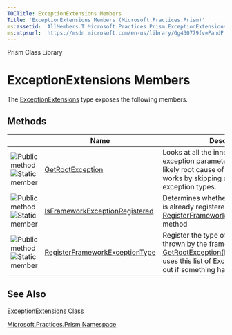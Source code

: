 ```yaml
---
TOCTitle: ExceptionExtensions Members
Title: 'ExceptionExtensions Members (Microsoft.Practices.Prism)'
ms:assetid: 'AllMembers.T:Microsoft.Practices.Prism.ExceptionExtensions'
ms:mtpsurl: 'https://msdn.microsoft.com/en-us/library/Gg430779(v=PandP.50)'
---
```


Prism Class Library

ExceptionExtensions Members
===========================

The [ExceptionExtensions](https://msdn.microsoft.com/t:microsoft.practices.prism.exceptionextensions) type exposes the following members.

Methods
-------

<span id="methodTableToggle"></span>
<table>

<thead>
<tr class="header">
<th> </th>
<th>Name</th>
<th>Description</th>
</tr>
</thead>
<tbody>
<tr class="odd">
<td><img src="https://msdn.microsoft.com/en-us/Gg430779.pubmethod(en-us,PandP.50).gif" title="Public method" /><img src="https://msdn.microsoft.com/en-us/Gg430779.static(en-us,PandP.50).gif" title="Static member" /></td>
<td><a href="https://msdn.microsoft.com/m:microsoft.practices.prism.exceptionextensions.getrootexception(system.exception)">GetRootException</a></td>
<td><div class="summary">
Looks at all the inner exceptions of the exception parameter to find the most likely root cause of the exception. This works by skipping all registered exception types.
</div></td>
</tr>
<tr class="even">
<td><img src="https://msdn.microsoft.com/en-us/Gg430779.pubmethod(en-us,PandP.50).gif" title="Public method" /><img src="https://msdn.microsoft.com/en-us/Gg430779.static(en-us,PandP.50).gif" title="Static member" /></td>
<td><a href="https://msdn.microsoft.com/m:microsoft.practices.prism.exceptionextensions.isframeworkexceptionregistered(system.type)">IsFrameworkExceptionRegistered</a></td>
<td><div class="summary">
Determines whether the exception type is already registered using the <a href="https://msdn.microsoft.com/m:microsoft.practices.prism.exceptionextensions.registerframeworkexceptiontype(system.type)">RegisterFrameworkExceptionType(Type)</a> method
</div></td>
</tr>
<tr class="odd">
<td><img src="https://msdn.microsoft.com/en-us/Gg430779.pubmethod(en-us,PandP.50).gif" title="Public method" /><img src="https://msdn.microsoft.com/en-us/Gg430779.static(en-us,PandP.50).gif" title="Static member" /></td>
<td><a href="https://msdn.microsoft.com/m:microsoft.practices.prism.exceptionextensions.registerframeworkexceptiontype(system.type)">RegisterFrameworkExceptionType</a></td>
<td><div class="summary">
Register the type of an Exception that is thrown by the framework. The <a href="https://msdn.microsoft.com/m:microsoft.practices.prism.exceptionextensions.getrootexception(system.exception)">GetRootException(Exception)</a> method uses this list of Exception types to find out if something has gone wrong.
</div></td>
</tr>
</tbody>
</table>

See Also
--------


[ExceptionExtensions Class](https://msdn.microsoft.com/t:microsoft.practices.prism.exceptionextensions)

[Microsoft.Practices.Prism Namespace](https://msdn.microsoft.com/n:microsoft.practices.prism)
